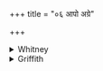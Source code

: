 +++
title = "०६ आपो अग्रे"

+++

<details><summary>Whitney</summary>

### Translation
6. The waters in the beginning favored (*av*) the all, assuming an  
embryo, they the immortal, order-knowing ones, over whom, divine ones,  
the god was—to what god may we pay worship with oblation?

### Notes
Here **a, b** correspond to RV. 7 **a, b**, and **c** to RV. 8 **c**,  
all with important variants, which are in part unintelligent  
corruptions: RV. reads *ā́po ha yád bṛhatī́r viśvam ā́yan g- d- janáyantīr  
agním;* and *yó devéṣv ádhi devá éka ā́sīt;* VS. (xxvii. 25 **a, b**, 26  
**c**) agrees throughout; TS. has *mahatī́r* in **a**, and *dákṣam* (for  
*gárbham*) in **b**; MS. also has *mahatī́r*, and it lacks **c**. Ppp.  
has a text all its own: *āpo ha yasya viśvam āyur dadhānā garbhaṁ  
jaitayanta mātarā: tatra devānām adhi deva āstha ekasthūne vimate dṛḍhe  
ugre*. And TA. (i. 23. 8), with an entirely different second half,  
nearly agrees in **a, b** with RV., but has *gárbham* for *víśvam*,\*  
and *svayambhúm* for *agním*. All the mss. (except, doubtless by  
accident, our I.) give in **c** *āsīt*, which SPP. accordingly adopts in  
his text; ours makes the necessary emendation to *ā́sīt*. The comm. reads  
in **c** *deveṣu*, as a Vedic irregularity for -*vīṣu;* he renders  
*āvan* in **a** by *arakṣan* or *upacītam akurvan;* perhaps we should  
emend to *ā́ vran* 'covered.' \*⌊Further, TA. has *dákṣam* for *gárbham*  
of RV.⌋
</details>

<details><summary>Griffith</summary>

आपो॒ अग्रे॒ विश्व॑माव॒न् गर्भं॒ दधा॑ना अ॒मृता॑ ऋत॒ज्ञाः ।  
यासु॑ दे॒वीष्वधि॑ दे॒व आ॑सी॒त् कस्मै॑ दे॒वाय॑ ह॒विषा॑ विधेम ॥६॥
</details>
